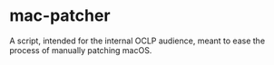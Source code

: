 # mac-patcher
A script, intended for the internal OCLP audience, meant to ease the process of manually patching macOS.
